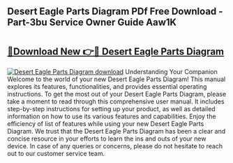 ## Desert Eagle Parts Diagram PDf Free Download - Part-3bu Service Owner Guide Aaw1K

# <h2><a href="http://dfurz9.blite.top/?on=Desert+Eagle+Parts+Diagram">🔗Download New 👉🔴 Desert Eagle Parts Diagram</a></h2>

[![Desert Eagle Parts Diagram download](https://i.imgur.com/lujVjoI.png)](http://dfurz9.blite.top/?on=Desert+Eagle+Parts+Diagram)
Understanding Your Companion Welcome to the world of your new Desert Eagle Parts Diagram! This manual explores its features, functionalities, and provides essential operating instructions. To get the most out of your Desert Eagle Parts Diagram, please take a moment to read through this comprehensive user manual. It includes step-by-step instructions for setting up your product, as well as detailed information on how to use its various features and capabilities. Enjoy the efficiency of list of features while using your new Desert Eagle Parts Diagram. We trust that the Desert Eagle Parts Diagram has been a clear and concise resource in your efforts to learn the ins and outs of your new device. In case of any queries or concerns, please do not hesitate to reach out to our customer service team.
